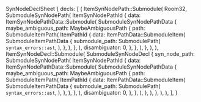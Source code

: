 SynNodeDeclSheet {
    decls: [
        (
            ItemSynNodePath::Submodule(
                Room32,
                SubmoduleSynNodePath(
                    ItemSynNodePathId {
                        data: ItemSynNodePathData::Submodule(
                            SubmoduleSynNodePathData {
                                maybe_ambiguous_path: MaybeAmbiguousPath {
                                    path: SubmoduleItemPath(
                                        ItemPathId {
                                            data: ItemPathData::SubmoduleItem(
                                                SubmoduleItemPathData {
                                                    submodule_path: SubmodulePath(
                                                        `syntax_errors::ast`,
                                                    ),
                                                },
                                            ),
                                        },
                                    ),
                                    disambiguator: 0,
                                },
                            },
                        ),
                    },
                ),
            ),
            ItemSynNodeDecl::Submodule(
                SubmoduleSynNodeDecl {
                    syn_node_path: SubmoduleSynNodePath(
                        ItemSynNodePathId {
                            data: ItemSynNodePathData::Submodule(
                                SubmoduleSynNodePathData {
                                    maybe_ambiguous_path: MaybeAmbiguousPath {
                                        path: SubmoduleItemPath(
                                            ItemPathId {
                                                data: ItemPathData::SubmoduleItem(
                                                    SubmoduleItemPathData {
                                                        submodule_path: SubmodulePath(
                                                            `syntax_errors::ast`,
                                                        ),
                                                    },
                                                ),
                                            },
                                        ),
                                        disambiguator: 0,
                                    },
                                },
                            ),
                        },
                    ),
                },
            ),
        ),
    ],
}